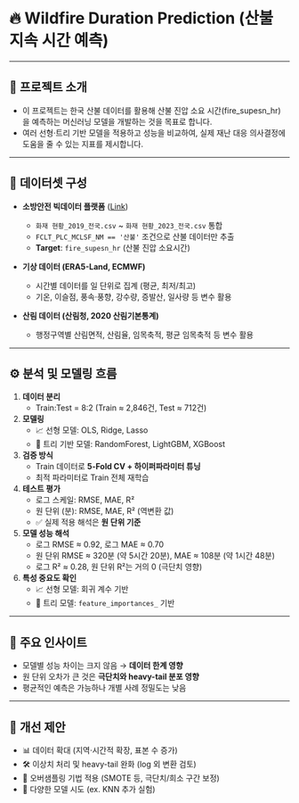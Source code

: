 # 🔥 Wildfire Duration Prediction (산불 지속 시간 예측)
---

## 📌 프로젝트 소개
- 이 프로젝트는 한국 산불 데이터를 활용해 산불 진압 소요 시간(fire_supesn_hr) 을 예측하는 머신러닝 모델을 개발하는 것을 목표로 합니다.
- 여러 선형·트리 기반 모델을 적용하고 성능을 비교하여, 실제 재난 대응 의사결정에 도움을 줄 수 있는 지표를 제시합니다.
---

## 📂 데이터셋 구성
- **소방안전 빅데이터 플랫폼** ([Link](https://www.bigdata-119.kr/goods/goodsInfo?goods_mng_sn=458))  
  - `화재 현황_2019_전국.csv` ~ `화재 현황_2023_전국.csv` 통합  
  - `FCLT_PLC_MCLSF_NM == '산불'` 조건으로 산불 데이터만 추출  
  - **Target**: `fire_supesn_hr` (산불 진압 소요시간)  

- **기상 데이터 (ERA5-Land, ECMWF)**  
  - 시간별 데이터를 일 단위로 집계 (평균, 최저/최고)  
  - 기온, 이슬점, 풍속·풍향, 강수량, 증발산, 일사량 등 변수 활용  

- **산림 데이터 (산림청, 2020 산림기본통계)**  
  - 행정구역별 산림면적, 산림율, 임목축적, 평균 임목축적 등 변수 활용
---

## ⚙️ 분석 및 모델링 흐름
1. **데이터 분리**  
   - Train:Test = 8:2 (Train ≈ 2,846건, Test ≈ 712건)
2. **모델링**  
   - 📈 선형 모델: OLS, Ridge, Lasso  
   - 🌲 트리 기반 모델: RandomForest, LightGBM, XGBoost
3. **검증 방식**  
   - Train 데이터로 **5-Fold CV + 하이퍼파라미터 튜닝**  
   - 최적 파라미터로 Train 전체 재학습
4. **테스트 평가**  
   - 로그 스케일: RMSE, MAE, R²  
   - 원 단위 (분): RMSE, MAE, R² (역변환 값)  
   - ✅ 실제 적용 해석은 **원 단위 기준**
5. **모델 성능 해석**  
   - 로그 RMSE ≈ 0.92, 로그 MAE ≈ 0.70  
   - 원 단위 RMSE ≈ 320분 (약 5시간 20분), MAE ≈ 108분 (약 1시간 48분)  
   - 로그 R² ≈ 0.28, 원 단위 R²는 거의 0 (극단치 영향)
6. **특성 중요도 확인**  
   - 📈 선형 모델: 회귀 계수 기반  
   - 🌲 트리 모델: `feature_importances_` 기반
---

## 🔎 주요 인사이트
- 모델별 성능 차이는 크지 않음 → **데이터 한계 영향**  
- 원 단위 오차가 큰 것은 **극단치와 heavy-tail 분포 영향**  
- 평균적인 예측은 가능하나 개별 사례 정밀도는 낮음
---

## 🚀 개선 제안
- 📊 데이터 확대 (지역·시간적 확장, 표본 수 증가)  
- 🛠 이상치 처리 및 heavy-tail 완화 (log 외 변환 검토)  
- 🔄 오버샘플링 기법 적용 (SMOTE 등, 극단치/희소 구간 보정)  
- 🧪 다양한 모델 시도 (ex. KNN 추가 실험)  


